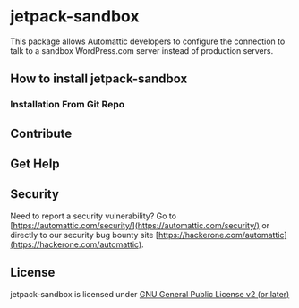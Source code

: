 # jetpack-sandbox

This package allows Automattic developers to configure the connection to talk to a sandbox WordPress.com server instead of production servers.

## How to install jetpack-sandbox

### Installation From Git Repo

## Contribute

## Get Help

## Security

Need to report a security vulnerability? Go to [https://automattic.com/security/](https://automattic.com/security/) or directly to our security bug bounty site [https://hackerone.com/automattic](https://hackerone.com/automattic).

## License

jetpack-sandbox is licensed under [GNU General Public License v2 (or later)](./LICENSE.txt)

